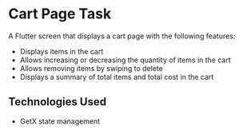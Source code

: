 # Cart Page Task
A Flutter screen that displays a cart page with the following features:

- Displays items in the cart
- Allows increasing or decreasing the quantity of items in the cart
- Allows removing items by swiping to delete
- Displays a summary of total items and total cost in the cart

## Technologies Used
- GetX state management